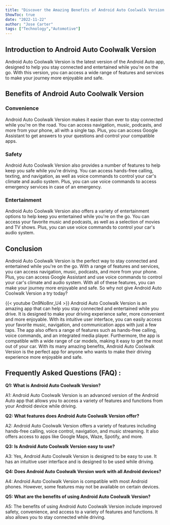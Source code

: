 ```yaml
---
title: "Discover the Amazing Benefits of Android Auto Coolwalk Version - You Won't Believe What It Can Do!"
ShowToc: true 
date: "2022-11-22"
author: "Jose Carter" 
tags: ["Technology","Automotive"]
---
```

## Introduction to Android Auto Coolwalk Version

Android Auto Coolwalk Version is the latest version of the Android Auto app, designed to help you stay connected and entertained while you're on the go. With this version, you can access a wide range of features and services to make your journey more enjoyable and safe.

## Benefits of Android Auto Coolwalk Version

### Convenience

Android Auto Coolwalk Version makes it easier than ever to stay connected while you're on the road. You can access navigation, music, podcasts, and more from your phone, all with a single tap. Plus, you can access Google Assistant to get answers to your questions and control your compatible apps.

### Safety

Android Auto Coolwalk Version also provides a number of features to help keep you safe while you're driving. You can access hands-free calling, texting, and navigation, as well as voice commands to control your car's climate and audio system. Plus, you can use voice commands to access emergency services in case of an emergency.

### Entertainment

Android Auto Coolwalk Version also offers a variety of entertainment options to help keep you entertained while you're on the go. You can access your favorite music and podcasts, as well as a selection of movies and TV shows. Plus, you can use voice commands to control your car's audio system.

## Conclusion

Android Auto Coolwalk Version is the perfect way to stay connected and entertained while you're on the go. With a range of features and services, you can access navigation, music, podcasts, and more from your phone. Plus, you can access Google Assistant and use voice commands to control your car's climate and audio system. With all of these features, you can make your journey more enjoyable and safe. So why not give Android Auto Coolwalk Version a try today?

{{< youtube On9No8nr_U4 >}} 
Android Auto Coolwalk Version is an amazing app that can help you stay connected and entertained while you drive. It is designed to make your driving experience safer, more convenient and more enjoyable. With its intuitive user interface, you can easily access your favorite music, navigation, and communication apps with just a few taps. The app also offers a range of features such as hands-free calling, voice commands, and an integrated media player. Furthermore, the app is compatible with a wide range of car models, making it easy to get the most out of your car. With its many amazing benefits, Android Auto Coolwalk Version is the perfect app for anyone who wants to make their driving experience more enjoyable and safe.

## Frequently Asked Questions (FAQ) :
**Q1: What is Android Auto Coolwalk Version?**

A1: Android Auto Coolwalk Version is an advanced version of the Android Auto app that allows you to access a variety of features and functions from your Android device while driving.

**Q2: What features does Android Auto Coolwalk Version offer?**

A2: Android Auto Coolwalk Version offers a variety of features including hands-free calling, voice control, navigation, and music streaming. It also offers access to apps like Google Maps, Waze, Spotify, and more.

**Q3: Is Android Auto Coolwalk Version easy to use?**

A3: Yes, Android Auto Coolwalk Version is designed to be easy to use. It has an intuitive user interface and is designed to be used while driving.

**Q4: Does Android Auto Coolwalk Version work with all Android devices?**

A4: Android Auto Coolwalk Version is compatible with most Android phones. However, some features may not be available on certain devices.

**Q5: What are the benefits of using Android Auto Coolwalk Version?**

A5: The benefits of using Android Auto Coolwalk Version include improved safety, convenience, and access to a variety of features and functions. It also allows you to stay connected while driving.


